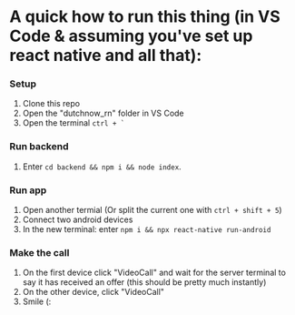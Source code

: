 # A quick how to run this thing (in VS Code & assuming you've set up react native and all that): 
### Setup
1. Clone this repo
2. Open the "dutchnow_rn" folder in VS Code
3. Open the terminal ``ctrl + ` ``

### Run backend 
1. Enter `cd backend && npm i && node index`. 

### Run app
1. Open another termial (Or split the current one with `ctrl + shift + 5`)
2. Connect two android devices
3. In the new terminal: enter `npm i && npx react-native run-android`

### Make the call
1. On the first device click "VideoCall" and wait for the server terminal to say it has received an offer (this should be pretty much instantly)
2. On the other device, click "VideoCall" 
3. Smile (: 
